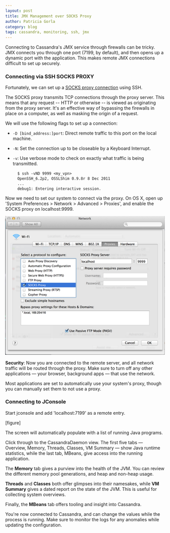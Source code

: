 ```yaml
---
layout: post
title: JMX Management over SOCKS Proxy
author: Patricia Gorla
category: blog
tags: cassandra, monitoring, ssh, jmx
---
```


Connecting to Cassandra's JMX service through firewalls can be tricky. JMX connects you through one port (7199, by default), and then opens up a dynamic port with the application. This makes remote JMX connections difficult to set up securely.

### Connecting via SSH SOCKS PROXY

Fortunately, we can set up a [SOCKS proxy connection](http://en.wikipedia.org/wiki/SOCKS) using SSH.

The SOCKS proxy transmits TCP connections through the proxy server. This means that any request -- HTTP or otherwise -- is viewed as originating from the proxy server. It's an effective way of bypassing the firewalls in place on a computer, as well as masking the origin of a request.

We will use the following flags to set up a connection:

- `-D [bind_address:]port`: Direct remote traffic to this port on the local machine.

- `-N`: Set the connection up to be closeable by a Keyboard Interrupt.

- `-v`: Use verbose mode to check on exactly what traffic is being transmitted.

	    $ ssh -vND 9999 <my_vpn>
        OpenSSH_6.2p2, OSSLShim 0.9.8r 8 Dec 2011
	    ...    
	    debug1: Entering interactive session.    

Now we need to set our system to connect via the proxy. On OS X, open up 'System Preferences > Network > Advanced > Proxies', and enable the SOCKS proxy on localhost:9999.

![Setting up the SOCKS proxy](/files/2014-05-21-jmx-socks-proxy/setup_proxy.png)

**Security**: Now you are connected to the remote server, and all network traffic will be routed through the proxy. Make sure to turn off any other applications — your browser, background apps — that use the network.

Most applications are set to automatically use your system's proxy, though you can manually set them to not use a proxy.

### Connecting to JConsole

Start jconsole and add 'localhost:7199' as a remote entry.

[figure]

The screen will automatically populate with a list of running Java programs.

Click through to the CassandraDaemon view. The first five tabs — Overview, Memory, Threads, Classes, VM Summary — show Java runtime statistics, while the last tab, MBeans, give access into the running application.

The **Memory** tab gives a purview into the health of the JVM. You can review the different memory pool generations, and heap and non-heap usage.

**Threads** and **Classes** both offer glimpses into their namesakes, while **VM Summary** gives a dated report on the state of the JVM. This is useful for collecting system overviews.

Finally, the **MBeans** tab offers tooling and insight into Cassandra.

You're now connected to Cassandra, and can change the values while the process is running. Make sure to monitor the logs for any anomalies while updating the configuration.